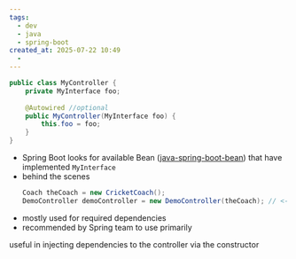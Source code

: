 ```yaml
---
tags:
  - dev
  - java
  - spring-boot
created_at: 2025-07-22 10:49
  - 
---
```

```java
public class MyController {
	private MyInterface foo;
	
	@Autowired //optional
	public MyController(MyInterface foo) {
		this.foo = foo;
	}
}
```
- Spring Boot looks for available Bean ([java-spring-boot-bean](java-spring-boot-bean.md)) that have implemented `MyInterface`
- behind the scenes
	```java
	Coach theCoach = new CricketCoach();
	DemoController demoController = new DemoController(theCoach); // <- constructor injection
	```
- mostly used for required dependencies
- recommended by Spring team to use primarily

useful in injecting dependencies to the controller via the constructor